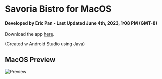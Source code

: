 # Savoria Bistro for MacOS
#### Developed by Eric Pan - Last Updated June 4th, 2023, 1:08 PM (GMT-8)

Download the app <a href="https://github.com/EricPanDev/Savoria-Bistro/raw/android/Savoria-Bistro.apk">here</a>.

(Created w Android Studio using Java)

## **MacOS Preview**
![Preview](https://github.com/EricPanDev/Savoria-Bistro/blob/assets/Android_Preview.png?raw=true)

